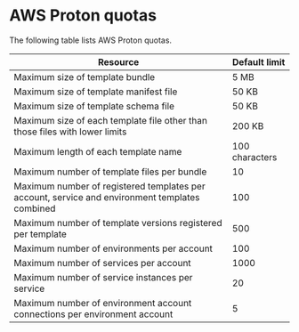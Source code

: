 # AWS Proton quotas<a name="ag-limits"></a>

The following table lists AWS Proton quotas\.


| Resource | Default limit | 
| --- | --- | 
| Maximum size of template bundle | 5 MB | 
| Maximum size of template manifest file | 50 KB | 
| Maximum size of template schema file | 50 KB | 
| Maximum size of each template file other than those files with lower limits | 200 KB | 
| Maximum length of each template name | 100 characters | 
| Maximum number of template files per bundle | 10 | 
| Maximum number of registered templates per account, service and environment templates combined | 100 | 
| Maximum number of template versions registered per template | 500 | 
| Maximum number of environments per account | 100 | 
| Maximum number of services per account | 1000 | 
| Maximum number of service instances per service | 20 | 
| Maximum number of environment account connections per environment account | 5 | 